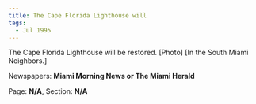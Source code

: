 ```yaml
---  
title: The Cape Florida Lighthouse will  
tags:  
  - Jul 1995  
---  
```

  
The Cape Florida Lighthouse will be restored. [Photo] [In the South Miami Neighbors.]  
  
Newspapers: **Miami Morning News or The Miami Herald**  
  
Page: **N/A**, Section: **N/A** 
